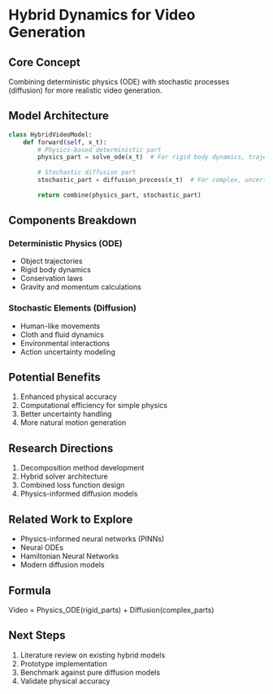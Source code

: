 # Hybrid Dynamics for Video Generation

## Core Concept
Combining deterministic physics (ODE) with stochastic processes (diffusion) for more realistic video generation.

## Model Architecture

```python
class HybridVideoModel:
    def forward(self, x_t):
        # Physics-based deterministic part
        physics_part = solve_ode(x_t)  # For rigid body dynamics, trajectories
        
        # Stochastic diffusion part
        stochastic_part = diffusion_process(x_t)  # For complex, uncertain movements
        
        return combine(physics_part, stochastic_part)
```

## Components Breakdown

### Deterministic Physics (ODE)
- Object trajectories
- Rigid body dynamics
- Conservation laws
- Gravity and momentum calculations

### Stochastic Elements (Diffusion)
- Human-like movements
- Cloth and fluid dynamics
- Environmental interactions
- Action uncertainty modeling

## Potential Benefits
1. Enhanced physical accuracy
2. Computational efficiency for simple physics
3. Better uncertainty handling
4. More natural motion generation

## Research Directions
1. Decomposition method development
2. Hybrid solver architecture
3. Combined loss function design
4. Physics-informed diffusion models

## Related Work to Explore
- Physics-informed neural networks (PINNs)
- Neural ODEs
- Hamiltonian Neural Networks
- Modern diffusion models

## Formula


Video = Physics_ODE(rigid_parts) + Diffusion(complex_parts)


## Next Steps
1. Literature review on existing hybrid models
2. Prototype implementation
3. Benchmark against pure diffusion models
4. Validate physical accuracy

